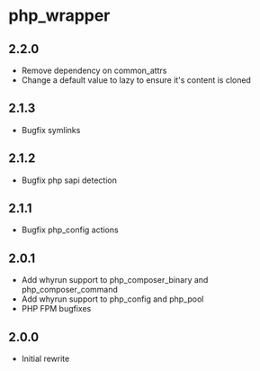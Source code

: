 php\_wrapper
======

2.2.0
-----
* Remove dependency on common\_attrs
* Change a default value to lazy to ensure it's content is cloned

2.1.3
-----
* Bugfix symlinks

2.1.2
-----
* Bugfix php sapi detection

2.1.1
-----
* Bugfix php\_config actions

2.0.1
-----
* Add whyrun support to php\_composer\_binary and php\_composer\_command
* Add whyrun support to php\_config and php\_pool
* PHP FPM bugfixes

2.0.0
-----
* Initial rewrite
